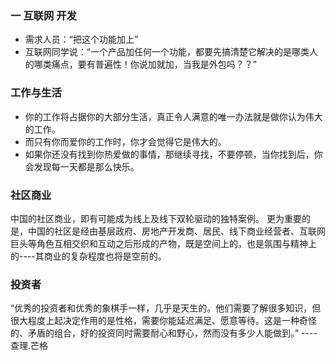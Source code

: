 ### 一 互联网 开发
- 需求人员：“把这个功能加上”
- 互联网同学说：“一个产品加任何一个功能，都要先搞清楚它解决的是哪类人的哪类痛点，要有普遍性！你说加就加，当我是外包吗？？”

### 工作与生活
- 你的工作将占据你的大部分生活，真正令人满意的唯一办法就是做你认为伟大的工作。
- 而只有你而爱你的工作时，你才会觉得它是伟大的。
- 如果你还没有找到你热爱做的事情，那继续寻找，不要停顿，当你找到后，你会发现每一天都是那么快乐。

### 社区商业
中国的社区商业，即有可能成为线上及线下双轮驱动的独特案例。
更为重要的是，中国的社区是经由基层政府、房地产开发商、居民、线下商业经营者、互联网巨头等角色互相交织和互动之后形成的产物，既是空间上的，也是氛围与精神上的----其商业的复杂程度也将是空前的。

### 投资者
“优秀的投资者和优秀的象棋手一样，几乎是天生的。他们需要了解很多知识，但很大程度上起决定作用的是性格，需要你能延迟满足、愿意等待。这是一种奇怪的、矛盾的组合，好的投资同时需要耐心和野心，然而没有多少人能做到。”
---- 查理.芒格